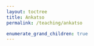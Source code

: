 ```yaml
---
layout: toctree
title: Ankatso
permalink: /teaching/ankatso

enumerate_grand_children: true
---
```

